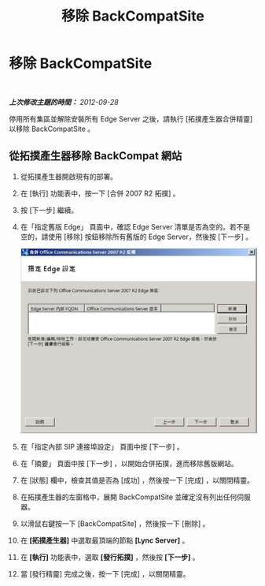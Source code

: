 ﻿---
title: 移除 BackCompatSite
TOCTitle: 移除 BackCompatSite
ms:assetid: 039650e3-541b-45c2-a682-c4fa08423118
ms:mtpsurl: https://technet.microsoft.com/zh-tw/library/JJ204637(v=OCS.15)
ms:contentKeyID: 49289931
ms.date: 08/10/2015
mtps_version: v=OCS.15
ms.translationtype: HT
---

# 移除 BackCompatSite

 

_**上次修改主題的時間：** 2012-09-28_

停用所有集區並解除安裝所有 Edge Server 之後，請執行 \[拓撲產生器合併精靈\] 以移除 BackCompatSite 。

## 從拓撲產生器移除 BackCompat 網站

1.  從拓撲產生器開啟現有的部署。

2.  在 \[執行\] 功能表中，按一下 \[合併 2007 R2 拓撲\] 。

3.  按 \[下一步\] 繼續。

4.  在「指定舊版 Edge」 頁面中，確認 Edge Server 清單是否為空的。若不是空的，請使用 \[移除\] 按鈕移除所有舊版的 Edge Server，然後按 \[下一步\] 。
    
    ![合併拓撲精靈，\[指定 Edge 安裝\] 頁面](images/JJ204637.fb35a59a-711e-4259-b177-7311df1fed3c(OCS.15).jpg "合併拓撲精靈，[指定 Edge 安裝] 頁面")  

5.  在「指定內部 SIP 連接埠設定」 頁面中按 \[下一步\] 。

6.  在「摘要」 頁面中按 \[下一步\] ，以開始合併拓撲，進而移除舊版網站。

7.  在 \[狀態\] 欄中，檢查其值是否為 \[成功\] ，然後按一下 \[完成\] ，以關閉精靈。

8.  在拓撲產生器的左窗格中，展開 BackCompatSite 並確定沒有列出任何伺服器。

9.  以滑鼠右鍵按一下 \[BackCompatSite\] ，然後按一下 \[刪除\] 。

10. 在 **\[拓撲產生器\]** 中選取最頂端的節點 **\[Lync Server\]** 。

11. 在 **\[執行\]** 功能表中，選取 **\[發行拓撲\]** ，然後按 **\[下一步\]** 。

12. 當 \[發行精靈\] 完成之後，按一下 \[完成\] ，以關閉精靈。

